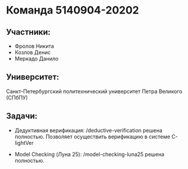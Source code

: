 # Команда 5140904-20202

## Участники:

- Фролов Никита
- Козлов Денис
- Меркадо Данило

## Университет:
Санкт-Петербургский политехнический университет Петра Великого (СПбПУ)

## Задачи:
- Дедуктивная верификация: /deductive-verification решена полностью. Позволяет осуществить верификацию в системе C-lightVer

- Model Checking (Луна 25): /model-checking-luna25 решена полностью.